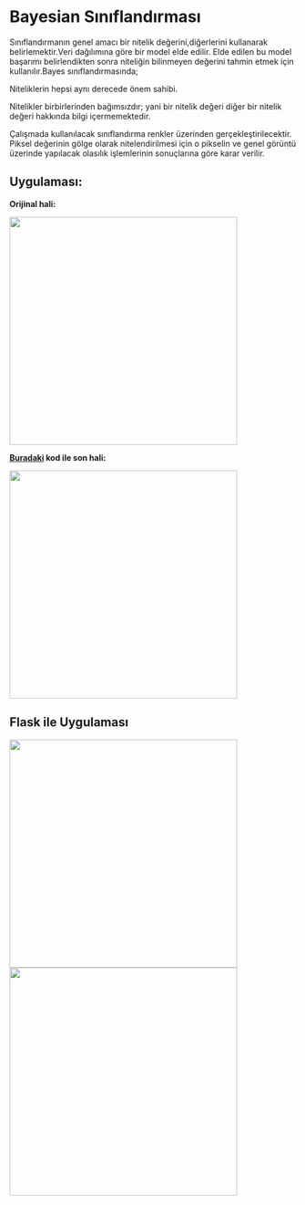 # Bayesian Sınıflandırması

Sınıflandırmanın genel amacı bir nitelik değerini,diğerlerini kullanarak belirlemektir.Veri dağılımına göre bir model elde edilir. Elde edilen bu model başarımı belirlendikten sonra niteliğin bilinmeyen değerini tahmin etmek için kullanılır.Bayes sınıflandırmasında;

Niteliklerin hepsi aynı derecede önem sahibi.

Nitelikler birbirlerinden bağımsızdır; yani bir nitelik değeri diğer bir nitelik değeri hakkında bilgi içermemektedir.

Çalışmada kullanılacak sınıflandırma renkler üzerinden gerçekleştirilecektir. Piksel değerinin gölge olarak nitelendirilmesi için o pikselin ve genel görüntü üzerinde yapılacak olasılık işlemlerinin sonuçlarına göre karar verilir. 

## Uygulaması:

**Orijinal hali:**

<img src="https://user-images.githubusercontent.com/59111328/136281835-a32c95c9-0034-4459-a1fc-9c0ac47982ed.jpg" width="400">

**[Buradaki](https://github.com/rumeysaustun/Flask-ile-Goruntu-Isleme/tree/main/06-%20Bayesian%20Sınıflandırması) kod ile son hali:**

<img src="https://user-images.githubusercontent.com/59111328/136281852-b7a8cf3d-4fe6-48cb-be76-15c72a4f08a9.jpg" width="400">

## Flask ile Uygulaması

<img src="https://user-images.githubusercontent.com/59111328/136282954-32df5172-3689-4dfd-bdcc-fdd35ba181d0.PNG" width="400">
<img src="https://user-images.githubusercontent.com/59111328/136283005-667a5122-7fdd-47c1-bc61-4ccc26e1ac8c.PNG" width="400">

